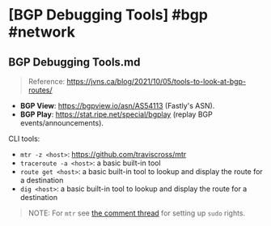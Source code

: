 # [BGP Debugging Tools] #bgp #network

## BGP Debugging Tools.md

> Reference: https://jvns.ca/blog/2021/10/05/tools-to-look-at-bgp-routes/

- **BGP View**: https://bgpview.io/asn/AS54113 (Fastly's ASN).
- **BGP Play**: https://stat.ripe.net/special/bgplay (replay BGP events/announcements).

CLI tools:

- `mtr -z <host>`: https://github.com/traviscross/mtr
- `traceroute -a <host>`: a basic built-in tool
- `route get <host>`: a basic built-in tool to lookup and display the route for a destination
- `dig <host>`: a basic built-in tool to lookup and display the route for a destination

> NOTE: For `mtr` see [the comment thread](https://github.com/traviscross/mtr/issues/387#issuecomment-942348598) for setting up `sudo` rights.


